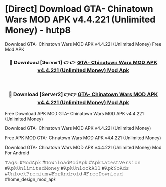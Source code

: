 # [Direct] Download GTA- Chinatown Wars MOD APK v4.4.221 (Unlimited Money) - hutp8
Download GTA- Chinatown Wars MOD APK v4.4.221 (Unlimited Money) Free Mod APK

<div align="center">
<h3>🔴 Download [Server1] 👉👉 <a href="https://apk-comot.site?title=GTA-_Chinatown_Wars_MOD_APK_v4.4.221_(Unlimited_Money)">GTA- Chinatown Wars MOD APK v4.4.221 (Unlimited Money) Mod Apk</a></h3><br>

<h3>🔴 Download [Server2] 👉👉 <a href="https://apk-comot.site?title=GTA-_Chinatown_Wars_MOD_APK_v4.4.221_(Unlimited_Money)">GTA- Chinatown Wars MOD APK v4.4.221 (Unlimited Money) Mod Apk</a></h3>
</div>


Free Download APK MOD GTA- Chinatown Wars MOD APK v4.4.221 (Unlimited Money)

Download GTA- Chinatown Wars MOD APK v4.4.221 (Unlimited Money) 

Free APK MOD GTA- Chinatown Wars MOD APK v4.4.221 (Unlimited Money) 

Download GTA- Chinatown Wars MOD APK v4.4.221 (Unlimited Money) Mod For Android

𝚃𝚊𝚐𝚜: #𝙼𝚘𝚍𝙰𝚙𝚔 #𝙳𝚘𝚠𝚗𝚕𝚘𝚊𝚍𝙼𝚘𝚍𝙰𝚙𝚔 #𝙰𝚙𝚔𝙻𝚊𝚝𝚎𝚜𝚝𝚅𝚎𝚛𝚜𝚒𝚘𝚗 #𝙰𝚙𝚔𝚄𝚗𝚕𝚒𝚖𝚒𝚝𝚎𝚍𝙼𝚘𝚗𝚎𝚢 #𝙰𝚙𝚔𝚄𝚗𝚕𝚘𝚌𝚔𝙰𝚕𝚕 #𝙰𝚙𝚔𝙽𝚘𝙰𝚍𝚜 #𝚄𝚗𝚕𝚘𝚌𝚔𝙿𝚛𝚎𝚖𝚒𝚞𝚖 #𝙵𝚘𝚛𝙰𝚗𝚍𝚛𝚘𝚒𝚍 #𝙵𝚛𝚎𝚎𝙳𝚘𝚠𝚗𝚕𝚘𝚊𝚍 #home_design_mod_apk